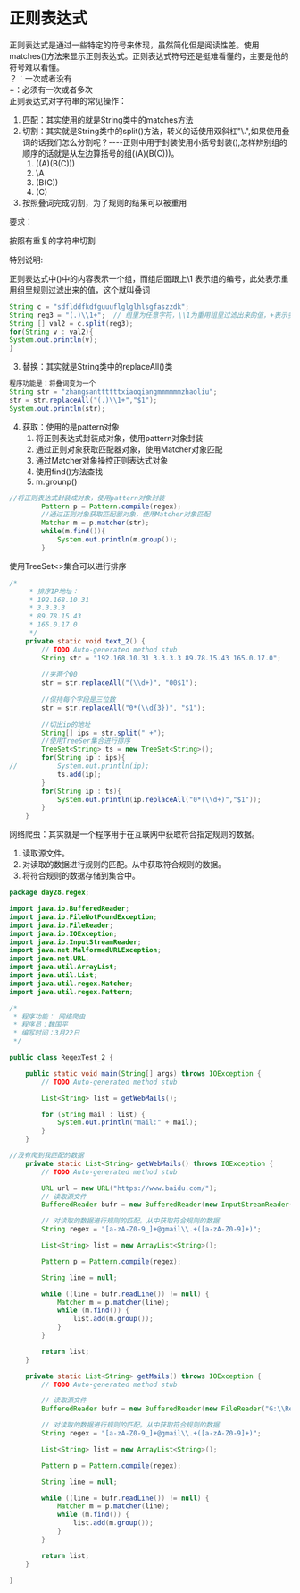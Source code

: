# 正则表达式
正则表达式是通过一些特定的符号来体现，虽然简化但是阅读性差。使用matches()方法来显示正则表达式。正则表达式符号还是挺难看懂的，主要是他的符号难以看懂。  
？：一次或者没有  
+：必须有一次或者多次  
正则表达式对字符串的常见操作：
1. 匹配：其实使用的就是String类中的matches方法
2. 切割：其实就是String类中的split()方法，转义的话使用双斜杠"\\.",如果使用叠词的话我们怎么分割呢？----正则中用于封装使用小括号封装(),怎样辨别组的顺序的话就是从左边算括号的组((A)(B(C)))。
    1. ((A)(B(C)))
    2. \A
    3. (B(C))
    4. (C)
3. 按照叠词完成切割，为了规则的结果可以被重用

要求：

按照有重复的字符串切割

特别说明:

正则表达式中()中的内容表示一个组，而组后面跟上\1 表示组的编号，此处表示重用组里规则过滤出来的值，这个就叫叠词
``` Java
String c = "sdflddfkdfguuuflglglhlsgfaszzdk";
String reg3 = "(.)\\1+";  // 组里为任意字符，\\1为重用组里过滤出来的值，+表示多次利用组里规则过滤出来的值
String [] val2 = c.split(reg3);
for(String v : val2){
System.out.println(v);
}
```

3. 替换：其实就是String类中的replaceAll()类
``` Java
程序功能是：将叠词变为一个
String str = "zhangsanttttttxiaoqiangmmmmmmzhaoliu";
str = str.replaceAll("(.)\\1+","$1");
System.out.println(str);
```
4. 获取：使用的是pattern对象
   1. 将正则表达式封装成对象，使用pattern对象封装
   2. 通过正则对象获取匹配器对象，使用Matcher对象匹配
   3. 通过Matcher对象操控正则表达式对象
   4. 使用find()方法查找
   5. m.grounp()
``` Java
//将正则表达式封装成对象，使用pattern对象封装
		Pattern p = Pattern.compile(regex);
		//通过正则对象获取匹配器对象，使用Matcher对象匹配
		Matcher m = p.matcher(str);
		while(m.find()){
			System.out.println(m.group());
		}
```
使用TreeSet<>集合可以进行排序
``` Java
/*
	 * 排序IP地址：
	 * 192.168.10.31
	 * 3.3.3.3
	 * 89.78.15.43
	 * 165.0.17.0
	 */
	private static void text_2() {
		// TODO Auto-generated method stub
		String str = "192.168.10.31 3.3.3.3 89.78.15.43 165.0.17.0";
		
		//夹两个00
		str = str.replaceAll("(\\d+)", "00$1");
		
		//保持每个字段是三位数
		str = str.replaceAll("0*(\\d{3})", "$1");
		
		//切出ip的地址
		String[] ips = str.split(" +");
		//使用TreeSer集合进行排序
		TreeSet<String> ts = new TreeSet<String>();
		for(String ip : ips){
//			System.out.println(ip);
			ts.add(ip);
		}
		for(String ip : ts){
			System.out.println(ip.replaceAll("0*(\\d+)","$1"));
		}
	}
```
网络爬虫：其实就是一个程序用于在互联网中获取符合指定规则的数据。
1. 读取源文件。
2. 对读取的数据进行规则的匹配。从中获取符合规则的数据。
3. 将符合规则的数据存储到集合中。
``` Java
package day28.regex;

import java.io.BufferedReader;
import java.io.FileNotFoundException;
import java.io.FileReader;
import java.io.IOException;
import java.io.InputStreamReader;
import java.net.MalformedURLException;
import java.net.URL;
import java.util.ArrayList;
import java.util.List;
import java.util.regex.Matcher;
import java.util.regex.Pattern;

/*
 * 程序功能： 网络爬虫
 * 程序员：魏国平
 * 编写时间：3月22日
 */

public class RegexTest_2 {

	public static void main(String[] args) throws IOException {
		// TODO Auto-generated method stub

		List<String> list = getWebMails();

		for (String mail : list) {
			System.out.println("mail:" + mail);
		}
	}

//没有爬到我匹配的数据
	private static List<String> getWebMails() throws IOException {
		// TODO Auto-generated method stub

		URL url = new URL("https://www.baidu.com/");
		// 读取源文件
		BufferedReader bufr = new BufferedReader(new InputStreamReader(url.openStream()));

		// 对读取的数据进行规则的匹配。从中获取符合规则的数据
		String regex = "[a-zA-Z0-9_]+@gmail\\.+([a-zA-Z0-9]+)";

		List<String> list = new ArrayList<String>();

		Pattern p = Pattern.compile(regex);

		String line = null;

		while ((line = bufr.readLine()) != null) {
			Matcher m = p.matcher(line);
			while (m.find()) {
				list.add(m.group());
			}
		}

		return list;
	}

	private static List<String> getMails() throws IOException {
		// TODO Auto-generated method stub

		// 读取源文件
		BufferedReader bufr = new BufferedReader(new FileReader("G:\\Regex\\Mails.txt"));

		// 对读取的数据进行规则的匹配。从中获取符合规则的数据
		String regex = "[a-zA-Z0-9_]+@gmail\\.+([a-zA-Z0-9]+)";

		List<String> list = new ArrayList<String>();

		Pattern p = Pattern.compile(regex);

		String line = null;

		while ((line = bufr.readLine()) != null) {
			Matcher m = p.matcher(line);
			while (m.find()) {
				list.add(m.group());
			}
		}

		return list;
	}

}
```